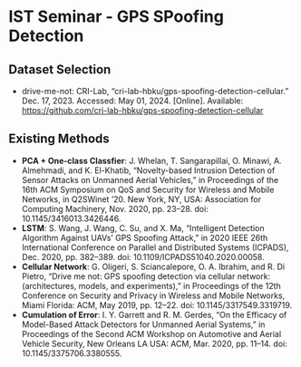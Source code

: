 # IST Seminar - GPS SPoofing Detection

## Dataset Selection

- drive-me-not: CRI-Lab, “cri-lab-hbku/gps-spoofing-detection-cellular.” Dec. 17, 2023. Accessed: May 01, 2024. [Online]. Available: https://github.com/cri-lab-hbku/gps-spoofing-detection-cellular

## Existing Methods

- **PCA + One-class Classfier**: J. Whelan, T. Sangarapillai, O. Minawi, A. Almehmadi, and K. El-Khatib, “Novelty-based Intrusion Detection of Sensor Attacks on Unmanned Aerial Vehicles,” in Proceedings of the 16th ACM Symposium on QoS and Security for Wireless and Mobile Networks, in Q2SWinet ’20. New York, NY, USA: Association for Computing Machinery, Nov. 2020, pp. 23–28. doi: 10.1145/3416013.3426446.
- **LSTM**: S. Wang, J. Wang, C. Su, and X. Ma, “Intelligent Detection Algorithm Against UAVs’ GPS Spoofing Attack,” in 2020 IEEE 26th International Conference on Parallel and Distributed Systems (ICPADS), Dec. 2020, pp. 382–389. doi: 10.1109/ICPADS51040.2020.00058.
- **Cellular Network**: G. Oligeri, S. Sciancalepore, O. A. Ibrahim, and R. Di Pietro, “Drive me not: GPS spoofing detection via cellular network: (architectures, models, and experiments),” in Proceedings of the 12th Conference on Security and Privacy in Wireless and Mobile Networks, Miami Florida: ACM, May 2019, pp. 12–22. doi: 10.1145/3317549.3319719.
- **Cumulation of Error**: I. Y. Garrett and R. M. Gerdes, “On the Efficacy of Model-Based Attack Detectors for Unmanned Aerial Systems,” in Proceedings of the Second ACM Workshop on Automotive and Aerial Vehicle Security, New Orleans LA USA: ACM, Mar. 2020, pp. 11–14. doi: 10.1145/3375706.3380555.
